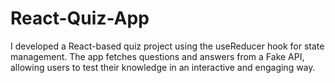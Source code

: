 
# React-Quiz-App
I developed a React-based quiz project using the useReducer hook for state management. The app fetches questions and answers from a Fake API, allowing users to test their knowledge in an interactive and engaging way.
